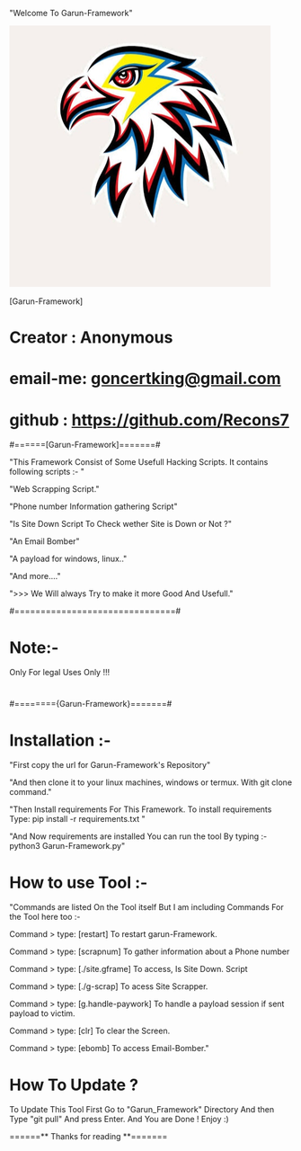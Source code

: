 "Welcome To Garun-Framework"

![](Garun.png)

 [Garun-Framework]

# Creator : Anonymous
# email-me: goncertking@gmail.com
# github : https://github.com/Recons7

#======[Garun-Framework]=======#

"This Framework Consist of Some Usefull Hacking Scripts. It contains following scripts :- "

"Web Scrapping Script."

"Phone number Information gathering Script"

"Is Site Down Script To Check wether Site is Down or Not ?"

"An Email Bomber"

"A payload for windows, linux.."

"And more...."

">>> We Will always Try to make it more Good And Usefull."

#===============================#
# Note:- 
Only For legal Uses Only !!!
#
#
#========{Garun-Framework}=======#

# Installation :-

"First copy the url for Garun-Framework's Repository"

"And then clone it to your linux machines, windows or termux. With git clone command."

"Then Install requirements For This Framework. To install requirements Type: pip install -r requirements.txt "

"And Now requirements are installed You can run the tool By typing :- python3 Garun-Framework.py"

# How to use Tool :-

"Commands are listed On the Tool itself But I am including Commands For the Tool here too :- 

Command > type: [restart] To restart garun-Framework.

Command > type: [scrapnum] To gather information about a Phone number

Command > type: [./site.gframe] To access, Is Site Down. Script 

Command > type: [./g-scrap] To acess Site Scrapper. 

Command > type: [g.handle-paywork] To handle a payload session if sent payload to victim.

Command > type: [clr] To clear the Screen.

Command > type: [ebomb] To access Email-Bomber."

# How To Update ?

To Update This Tool First Go to "Garun_Framework" Directory And then Type "git pull" And press Enter. And You are Done ! Enjoy :)


======** Thanks for reading **=======

